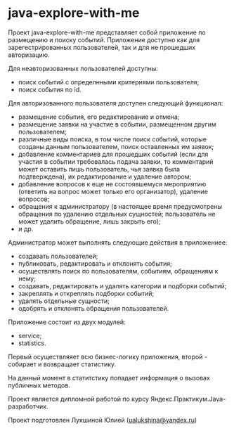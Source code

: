 # java-explore-with-me

Проект java-explore-with-me представляет собой приложение по
размещению и поиску событий.
Приложение доступно как для зарегестрированных пользователей, так и для не прошедших авторизацию.

Для неавторизованных пользователей доступны:
* поиск событий с определнными критериями пользователя;
* поиск события по id.

Для авторизованного пользователя доступен следующий функционал:
* размещение события, его редактирование и отмена;
* размещение заявки на участие в событии, размещенном другим пользователем;
* различные виды поиска, в том числе поиск событий, которые созданы данным
пользователем, поиск оставленных им заявок;
* добавление комментариев для прошедших событий (если для участия в событии
требовалась подача заявки, то комментарий может оставить лишь пользователь,
чья заявка была подтверждена), их редактирование и удаление автором;
* добавление вопросов к еще не состоявшемуся мероприятию (ответить на вопрос может
только его организатор), удаление вопросов;
* обращения к администратору (в настоящее время предусмотрены обращения 
по удалению отдельных сущностей; пользователь не может удалить обращение,
лишь закрыть его);
* и др.

Администратор может выполнять следующие действия в приложениее:
* создавать пользователей;
* публиковать, редактировать и отклонять события;
* осуществлять поиск по пользователям, событиям, обращениям к нему;
* создавать, редактировать и удалять категории и подборки событий;
* закреплять и откреплять подборки событий;
* удалять отдельные сущности;
* одобрять и отклонять обращения пользователей.

Приложение состоит из двух модулей:
* service;
* statistics.

Первый осуществляяет всю бизнес-логику приложения, второй - собирает и возвращает статистику.

На данный момент в статитстику попадает информация о вызовах публичных методов.

Проект является дипломной работой по курсу Яндекс.Практикум.Java-разработчик.

Проект подготовлен Лукшиной Юлией (ualukshina@yandex.ru)
